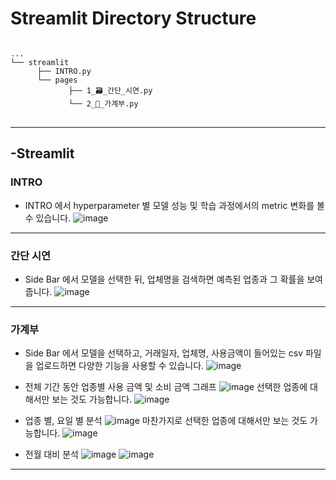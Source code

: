 # Streamlit Directory Structure
<pre>
<code>
...
└── streamlit
      ├── INTRO.py
      └── pages
             ├── 1_🗃️_간단_시연.py
             └── 2_💸_가계부.py
</code>
</pre>
*****

## -Streamlit

### INTRO
* INTRO 에서 hyperparameter 별 모델 성능 및 학습 과정에서의 metric 변화를 볼 수 있습니다.
![image](https://user-images.githubusercontent.com/97024674/182293427-03885000-3b03-413f-9917-e47f37061025.png)
***
### 간단 시연
* Side Bar 에서 모델을 선택한 뒤, 업체명을 검색하면 예측된 업종과 그 확률을 보여줍니다.
![image](https://user-images.githubusercontent.com/97024674/182293631-d35efd5f-66a5-40dc-92e5-82279ec6f08b.png)
***
### 가계부
* Side Bar 에서 모델을 선택하고, 거래일자, 업체명, 사용금액이 들어있는 csv 파일을 업로드하면 다양한 기능을 사용할 수 있습니다.
![image](https://user-images.githubusercontent.com/97024674/182293902-e3b7d35d-9f7d-47a1-82f4-63681409e9d6.png)


 - 전체 기간 동안 업종별 사용 금액 및 소비 금액 그래프
![image](https://user-images.githubusercontent.com/97024674/182293965-41cd357f-e398-4b48-bc9a-95f1aecdb387.png)
선택한 업종에 대해서만 보는 것도 가능합니다.
![image](https://user-images.githubusercontent.com/97024674/182294039-41bcce5a-ebe0-4678-b817-b6623ad3e8f3.png)

 - 업종 별, 요일 별 분석
 ![image](https://user-images.githubusercontent.com/97024674/182294123-3f3ce8e6-6f6b-4982-be2c-2b6474d293ab.png)
 마찬가지로 선택한 업종에 대해서만 보는 것도 가능합니다.
![image](https://user-images.githubusercontent.com/97024674/182295178-ca3a0aa1-c077-4949-848a-5c434f9015e1.png)

 - 전월 대비 분석
![image](https://user-images.githubusercontent.com/97024674/182295529-4270bee9-f075-400e-920e-1ae72c6d0e8f.png)
![image](https://user-images.githubusercontent.com/97024674/182295684-fbf4d8c5-523f-479e-a8ab-9642bfe4f316.png)

*****
